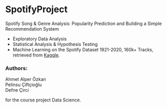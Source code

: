 # SpotifyProject
Spotify Song &amp; Genre Analysis: Popularity Prediction and Building a Simple Recommendation System

* Exploratory Data Analysis
* Statistical Analysis & Hypothesis Testing
* Machine Learning
on the Spotify Dataset 1921-2020, 160k+ Tracks, retrieved from [Kaggle](https://www.kaggle.com/yamaerenay/spotify-dataset-19212020-160k-tracks).

### Authors:   
Ahmet Alper Özkan   
Pelinsu Çiftçioğlu   
Defne Çirci   

for the course project Data Science.
